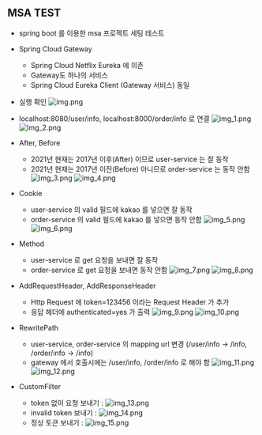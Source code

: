 ## MSA TEST

* spring boot 를 이용한 msa 프로젝트 세팅 테스트
* Spring Cloud Gateway
  * Spring Cloud Netflix Eureka 에 의존
  * Gateway도 하나의 서비스
  * Spring Cloud Eureka Client (Gateway 서비스) 동일

* 실행 확인
![img.png](images/img.png)

* localhost:8080/user/info, localhost:8000/order/info 로 연결 
![img_1.png](images/img_1.png)  ![img_2.png](images/img_2.png)

* After, Before
  * 2021년 현재는 2017년 이후(After) 이므로 user-service 는 잘 동작
  * 2021년 현재는 2017년 이전(Before) 아니므로 order-service 는 동작 안함
![img_3.png](images/img_3.png)  ![img_4.png](images/img_4.png)

* Cookie
  * user-service 의 valid 필드에 kakao 를 넣으면 잘 동작
  * order-service 의 valid 필드에 kakao 를 넣으면 동작 안함
![img_5.png](images/img_5.png)  ![img_6.png](images/img_6.png)

* Method
  * user-service 로 get 요청을 보내면 잘 동작
  * order-service 로 get 요청을 보내면 동작 안함
![img_7.png](images/img_7.png)  ![img_8.png](images/img_8.png)

* AddRequestHeader, AddResponseHeader
  * Http Request 에 token=123456 이라는 Request Header 가 추가
  * 응답 헤더에 authenticated=yes 가 출력
![img_9.png](images/img_9.png)  ![img_10.png](images/img_10.png)

* RewritePath
  * user-service, order-service 의 mapping url 변경 (/user/info -> /info, /order/info -> /info)
  * gateway 에서 호출시에는 /user/info, /order/info 로 해야 함
![img_11.png](images/img_11.png)  ![img_12.png](images/img_12.png)

* CustomFilter
  * token 없이 요청 보내기 : ![img_13.png](images/img_13.png)
  * invalid token 보내기 : ![img_14.png](images/img_14.png)
  * 정상 토큰 보내기 : ![img_15.png](images/img_15.png)

